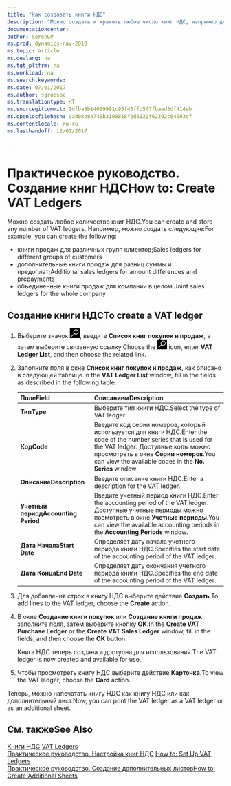 ```yaml
---
title: "Как создавать книги НДС"
description: "Можно создать и хранить любое число книг НДС, например для различных групп клиентов, для дополнительных книг продаж для разницы суммы и предоплаты, а также книги совместных продаж для компании в целом."
documentationcenter: 
author: SorenGP
ms.prod: dynamics-nav-2018
ms.topic: article
ms.devlang: na
ms.tgt_pltfrm: na
ms.workload: na
ms.search.keywords: 
ms.date: 07/01/2017
ms.author: sgroespe
ms.translationtype: HT
ms.sourcegitcommit: 1dfba8b14019991c95f40ffd5f7fbaed5df414eb
ms.openlocfilehash: 9ad08e8a748b3190818f2d6122f62392c64903cf
ms.contentlocale: ru-ru
ms.lasthandoff: 12/01/2017

---
```

# <a name="how-to-create-vat-ledgers"></a><span data-ttu-id="85510-103">Практическое руководство. Создание книг НДС</span><span class="sxs-lookup"><span data-stu-id="85510-103">How to: Create VAT Ledgers</span></span>
<span data-ttu-id="85510-104">Можно создать любое количество книг НДС.</span><span class="sxs-lookup"><span data-stu-id="85510-104">You can create and store any number of VAT ledgers.</span></span> <span data-ttu-id="85510-105">Например, можно создать следующие:</span><span class="sxs-lookup"><span data-stu-id="85510-105">For example, you can create the following:</span></span>  

- <span data-ttu-id="85510-106">книги продаж для различных групп клиентов;</span><span class="sxs-lookup"><span data-stu-id="85510-106">Sales ledgers for different groups of customers</span></span>  
- <span data-ttu-id="85510-107">дополнительные книги продаж для разниц суммы и предоплат;</span><span class="sxs-lookup"><span data-stu-id="85510-107">Additional sales ledgers for amount differences and prepayments</span></span>  
- <span data-ttu-id="85510-108">объединенные книги продаж для компании в целом.</span><span class="sxs-lookup"><span data-stu-id="85510-108">Joint sales ledgers for the whole company</span></span>  

## <a name="to-create-a-vat-ledger"></a><span data-ttu-id="85510-109">Создание книги НДС</span><span class="sxs-lookup"><span data-stu-id="85510-109">To create a VAT ledger</span></span>  

1.  <span data-ttu-id="85510-110">Выберите значок ![Поиск страницы или отчета](../../media/ui-search/search_small.png "Значок поиска страницы или отчета"), введите **Список книг покупок и продаж**, а затем выберите связанную ссылку.</span><span class="sxs-lookup"><span data-stu-id="85510-110">Choose the ![Search for Page or Report](../../media/ui-search/search_small.png "Search for Page or Report icon") icon, enter **VAT Ledger List**, and then choose the related link.</span></span>  
2.  <span data-ttu-id="85510-111">Заполните поля в окне **Список книг покупок и продаж**, как описано в следующей таблице.</span><span class="sxs-lookup"><span data-stu-id="85510-111">In the **VAT Ledger List** window, fill in the fields as described in the following table.</span></span>  

    |<span data-ttu-id="85510-112">Поле</span><span class="sxs-lookup"><span data-stu-id="85510-112">Field</span></span>|<span data-ttu-id="85510-113">Описанием</span><span class="sxs-lookup"><span data-stu-id="85510-113">Description</span></span>|  
    |---------------------------------|---------------------------------------|  
    |<span data-ttu-id="85510-114">**Тип**</span><span class="sxs-lookup"><span data-stu-id="85510-114">**Type**</span></span>|<span data-ttu-id="85510-115">Выберите тип книги НДС.</span><span class="sxs-lookup"><span data-stu-id="85510-115">Select the type of VAT ledger.</span></span>|  
    |<span data-ttu-id="85510-116">**Код**</span><span class="sxs-lookup"><span data-stu-id="85510-116">**Code**</span></span>|<span data-ttu-id="85510-117">Введите код серии номеров, который используется для книги НДС.</span><span class="sxs-lookup"><span data-stu-id="85510-117">Enter the code of the number series that is used for the VAT ledger.</span></span> <span data-ttu-id="85510-118">Доступные коды можно просмотреть в окне **Серии номеров**.</span><span class="sxs-lookup"><span data-stu-id="85510-118">You can view the available codes in the **No. Series** window.</span></span>|  
    |<span data-ttu-id="85510-119">**Описание**</span><span class="sxs-lookup"><span data-stu-id="85510-119">**Description**</span></span>|<span data-ttu-id="85510-120">Введите описание книги НДС.</span><span class="sxs-lookup"><span data-stu-id="85510-120">Enter a description for the VAT ledger.</span></span>|  
    |<span data-ttu-id="85510-121">**Учетный период**</span><span class="sxs-lookup"><span data-stu-id="85510-121">**Accounting Period**</span></span>|<span data-ttu-id="85510-122">Введите учетный период книги НДС.</span><span class="sxs-lookup"><span data-stu-id="85510-122">Enter the accounting period of the VAT ledger.</span></span> <span data-ttu-id="85510-123">Доступные учетные периоды можно посмотреть в окне **Учетные периоды**.</span><span class="sxs-lookup"><span data-stu-id="85510-123">You can view the available accounting periods in the **Accounting Periods** window.</span></span>|  
    |<span data-ttu-id="85510-124">**Дата Начала**</span><span class="sxs-lookup"><span data-stu-id="85510-124">**Start Date**</span></span>|<span data-ttu-id="85510-125">Определяет дату начала учетного периода книги НДС.</span><span class="sxs-lookup"><span data-stu-id="85510-125">Specifies the start date of the accounting period of the VAT ledger.</span></span>|  
    |<span data-ttu-id="85510-126">**Дата Конца**</span><span class="sxs-lookup"><span data-stu-id="85510-126">**End Date**</span></span>|<span data-ttu-id="85510-127">Определяет дату окончания учетного периода книги НДС.</span><span class="sxs-lookup"><span data-stu-id="85510-127">Specifies the end date of the accounting period of the VAT ledger.</span></span>|  

3.  <span data-ttu-id="85510-128">Для добавления строк в книгу НДС выберите действие **Создать**.</span><span class="sxs-lookup"><span data-stu-id="85510-128">To add lines to the VAT ledger, choose the **Create** action.</span></span>  
4.  <span data-ttu-id="85510-129">В окне **Создание книги покупок** или **Создание книги продаж** заполните поля, затем выберите кнопку **ОК**.</span><span class="sxs-lookup"><span data-stu-id="85510-129">In the **Create VAT Purchase Ledger** or the **Create VAT Sales Ledger** window, fill in the fields, and then choose the **OK** button.</span></span>  

    <span data-ttu-id="85510-130">Книга НДС теперь создана и доступна для использования.</span><span class="sxs-lookup"><span data-stu-id="85510-130">The VAT ledger is now created and available for use.</span></span>  

5.  <span data-ttu-id="85510-131">Чтобы просмотреть книгу НДС выберите действие **Карточка**.</span><span class="sxs-lookup"><span data-stu-id="85510-131">To view the VAT ledger, choose the **Card** action.</span></span>  

<span data-ttu-id="85510-132">Теперь, можно напечатать книгу НДС как книгу НДС или как дополнительный лист.</span><span class="sxs-lookup"><span data-stu-id="85510-132">Now, you can print the VAT ledger as a VAT ledger or as an additional sheet.</span></span>  

## <a name="see-also"></a><span data-ttu-id="85510-133">См. также</span><span class="sxs-lookup"><span data-stu-id="85510-133">See Also</span></span>  
 <span data-ttu-id="85510-134">[Книги НДС](vat-ledgers.md) </span><span class="sxs-lookup"><span data-stu-id="85510-134">[VAT Ledgers](vat-ledgers.md) </span></span>  
 <span data-ttu-id="85510-135">[Практическое руководство. Настройка книг НДС](how-to-set-up-vat-ledgers.md) </span><span class="sxs-lookup"><span data-stu-id="85510-135">[How to: Set Up VAT Ledgers](how-to-set-up-vat-ledgers.md) </span></span>  
 [<span data-ttu-id="85510-136">Практическое руководство. Создание дополнительных листов</span><span class="sxs-lookup"><span data-stu-id="85510-136">How to: Create Additional Sheets</span></span>](how-to-create-additional-sheets.md)

